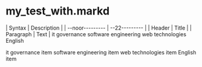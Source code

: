 # my_test_with.markd
| Syntax | Description |
| --noor--------- | --22--------- |
| Header | Title |
| Paragraph | Text |
it governance 
software engineering 
web technologies 
English 

it governance item
software engineering item
web technologies item
English item
